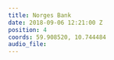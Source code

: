 ```yaml
---
title: Norges Bank
date: 2018-09-06 12:21:00 Z
position: 4
coords: 59.908520, 10.744484
audio_file: 
---
```



